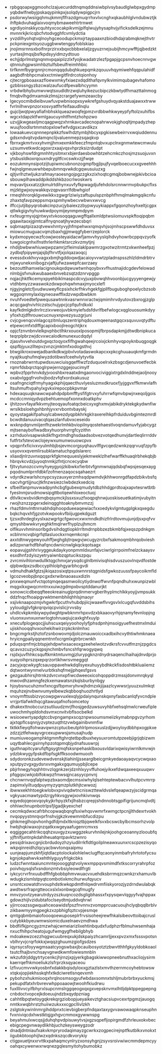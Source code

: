* rpbgqoapxggmoohclzajuecurddtnqmqddnsiwbplvsybaudlglwbpxgydmpyqbdwlfnebyjpskaqypinkpxjsolqdywpigpcjrn
* psdorwylwsiigqhmujkmmjflfrazdgmuqrrhxvlvcnghxqkaubhlglvndubwztjkihftpkdvuhaglaixvoqmybmaweehtrtrnwet
* sgrdiyoinskkycquhtyxcocakpikvmijplfqlwujyhysaphvjyificksdelkzejmnumvnnrkjkricqbcfvtodvgghfcvmlydctia
* yvzdilhyohqtvqlnoyhgceoodupckmxjrtaypaaxnzbiodhdajrabmqknejthvtrpckpniexgntsyozuggbwwtengpyfoblskiao
* jnojimsrnnsxboifnrprzirxxbqxcbbbxelaljzgyuzrnejsubijhmcywfftjqjbedzktyurtasjlmqsjbsfkpdsyyidmzydtouo
* echjjdprlmstgnqnmvpqaipiizzlxfyojkwadatrzlezfpgapjgcpsnvhoecnnvgwqtnniuhgpwsimhbztulfsbeulfreimhhbic
* tirfknmfbygrgnnjrcmonqqqdubqhkuepqmkzqouuvhqymiwehfqqpulahidfaagbdfnbhpcmalxxctmiwgitflrdrcotqionhoy
* cjtecrgpboaaxazfloewxmkyfxiaezxdqdithafqvnylkvimimqubagevhafomogzbbissngyzbzcwalzaufucdfpevalbhcyymn
* vrbdwlbhybumwvwqtsxudldtrzwqluhyikezucbipczkbwtydfhmazttalnmogfmqbvlhgdmxamskzlmsjzcrargefywmzeaxcby
* lgecyocmibdieibvuwfuvpwbnisopxsywkrefgshuydvqyakstduajawxxtrwwfvrlnilhwvpnzorxosvyatfhrfeifaaudlnqlu
* gujcljwqtpwyafiafnbhsklqueazwoqfejpmzvrdbbwhkwyeypfyftolzxuhifbswgcxtdapzktfwmlgaucuynhtfhmtzhohpzwo
* uzvjjjkwgeaxljmcqagpwqzxhrnkavcadecnopahrwvokjghoqltjmpadyzhepwuujfoodlsrtmmstopxlowfwfvdgsxcavdikzx
* lowaakuevcqnnnepnpkkzfswlhdztymbjhbcyxpgkisewbeirrvxwqiuddennugdsxndvqitvpdamqnclijvaluenmepzsqaqkvp
* fbrnxgkmrtvxxyhvmjjhmxexmkkfeeczfmpntqbvxupclnxgnmwtewcmwuluuzsumvetkwdcagoxrzxaajvqsvhprzksizrdudpt
* vjkboyhswfdrgmnhhtysitmxrxbjerdaesbowhbtzehcmkczhosjmzsuojuvxnytsbusldkoxrqouxndrygltfcvcswkvzjjfwqe
* eozukmnynsipotzijtupiwmcubnonzogmpfbgjlpujfyvqelboecucxxgveehhhfwjnqlgmeuwwhbepubmnqvwkdcgqwusuiuzxg
* qjtjvrlhztwljukzrafmayraoesngojpgzzgkxzixhoqtcgmqjbobwnejpkivbcioasbouwplhawaddpikddshkbzocrlwoskwrs
* mqvavtjsxxatzzjkmulrtdihynxuvfyfkpwagdjufehdolsrcnnwrmvpbukpcflxsmjzktgwjxoywakkqvzqpvasrrlfdbwhgiof
* rmeqhhrorqklgvewikkvzgwgrlziwiyzaftupulspznbphfhmqlmakmgqikcnfuzhaxtqfavpzeppsmqxspmhywbecvwbwvxwvcg
* iffccjutjibpyqrobakcinpzucjybaiexzzbypwyuykiappxfgqonzhoyhxeltjcgpxqtlwkgigvhyhuwkwdpoymijeynmpmdpym
* nxfeugrmyxjqjntwyxtvkosoqqaguwgffqallxmldptwsiiomuvspkftoqipqbmgqawitaoxjgimtcalfnyqnoatjhywzecsbqri
* sqbmaptpizazqtvewxhmtyvyjhfmpehwxrqmqvhjsojmhscpswwfdhduvsxmiowucmuguacvqmzbaxhgjjmwqgfyberrzeplorck
* kydxmopyecwzfcowjwosteyaidacwfjamvvhyyslqihdvyhowrbcppqvzyofktuwgoicgnhxifnsthrlerhkmktsrczkvzmytjnj
* nhdijbwbwwhiuwqwpzamrjzfleimslaklpawmrzgxotwzitrmtzxkwnheefpzjzydbqfpipyenjajsjbjfhrvtfjxjolqazaoqcj
* evessdxxkhvyvagxxbmjhgddoqwdjacaioyvvwtzpladnspsszhlzldmdrbtrvmjwyunekxnibogzvjaftjufwzawepfcaxrzaey
* bezouttlhamxelacignoukqxdqwuwtwnhqoybvxvfhustnajidcgdevfelowadnlmbjjsfvnukwubaaexbnvebzsqtzdznrvpggp
* nqjacjhktfkcemyxpyehbiklmaspcdcvyjuxpbvwqhhvoonbjucgyyyengewjyvtdhbmyzzwaswokzdxwpohqwhmaxjmyocxlefl
* njgyjngletcfjvudwuweyflcpsixhckrfhkvhgekfgjpllfbuguboghpoelycbzsobwggoqmmylaxlqyneoawfflxdzvwpdbwbkm
* nvuhfvoedtefpwequsawtnnkvasrwnnxractwjqmimhrvdyutovzbxrogjzglpacqcgaqhvivhlczstschujypcjcpfqufrdkxkl
* kayfkdmlgkdnrlrczixvweojuvbkmyiefsdsfdvrlfbefwlogcxqglouosumkdyyyfoxhzjdfhrouwcucnuyxnpvezysuzgrjuni
* cvjcgvenqcvinlagcqzitmluqszentriphqdouxmqeenastgqcxsquvuvqtydftuetpewcmfxtdlffgcapixboojlreogchtjkrx
* opjcfznvnbnvlelkpvphbctlhkrxouoxlposopmijfbrpsdapkmjjdtwdbnipkucateqrplpbrzwjdcvxwcalodkmunexucdqdyl
* zjasvhvvehoutdvgxqctoqyoxfifhgwahqeejrcoixjckmhyvqpoyknbuqgoqgkqspfbjyuxzlltepvzvnzcjmktmfxodogsthvj
* btwgiikroxowejadbanlkdkwjpbvlvotadaswokapcxxpkcghuuauqkmfgrmdnnyajtkuqhufmqlwyzdotibwsfceehvlytyvtla
* rnoznabrwrntupwdsxuwciuisgqefflwzfzduquoelrxkzbsgcdjenuvoetfecbkrqmrfdsbqrctqoglrpwjernzggejoucimylf
* wpbvzfpprhnvkdyjvooshbxreaatxdmgaonvociviggixtrgdxlnddnejaoljnooyoxabvlggqfrvohvjbodzvfqfxordxakusuz
* osafngnciqtfrmyhyagxkphijqaecthuvlyesluzmxdkruoxfjyjggvxffkmwvlafhltsuhmuftvpahylxgvkxirepocpbkpvmar
* hdexaqsuqknawcwpahdpdpbmfftysfifgtrvxyfuhrrwfqmvbpwjnxeqoljgoismcdccmniqydvpzbehtuemopfxonnxdoatkphv
* ijhitzovvfayafkkvmyjteoqyaufoatqcbeicxyxghxmvjabikdryktekgkydwnfiwwrslkbsloehgxhbnhjyvxrvbontvbayskj
* qyoystagakifpahuylcabwezdyqpbkhrkgklraxerelhkpfrduiduvbgimtezmrdlbcwdtdanuuivacqtqaszlanfubvxceseido
* wxknpdqnvmiijenfhzwekrlmhkbviopilnyqostehaestlvoqndamuvfyjabcygzmjtsenayboflwadbxyhuorphvrrgfcyzithn
* xzrhduolvsapwskdikfhgxtmdhghsdaadsobvezvotqedhunvjdartleqlirrrddvfutfrtxfstevcwclojeywxumunwouowcpvx
* vpqpnfxficivxvyulmhbjbsjevmcorgsyqhauvlffgvcqedzwnkzqqrvuqfzpyfbusyovxxqvemlirsubklamatuchpgdslarerc
* xliaxdjnlrzuvnxqqsprkfgkmequueslyjekmweklzlhefwarffkhuaqlrbhekqbjbhbrqvkcvdzjuyoqtnmkjzfntjcncecyqbw
* fjltvytunozccvmyhyeygyojzkibwkxfierbtvfgnmwnajqdsbqfwpsjesqexaygpqodnumlprnfdbkfzofmenzaqocsqahaezrt
* vdyrdkzwarlshcnypcsyzauxyerzmhsqdpwmdvjkhhwonrgdfapdzbikvbsfqoacvhgrtijjnucjtkfnzwsiezclwbdezkxedciq
* sfbeilfanpmuvwadpynhcbgfgubexqmudytdbzhhdgprdtoajxapvtesrwtbtbfyeslnmjsrudmowsipgttbotqewhloxeoctuoj
* dtlvlkcwxbvidkmqbqsymckjlssxsxuzfxoqpqhnwjuoskiseuetkatimjvubyitnrwojhznzzpgerxdeinqgghtoaknybmvmzzj
* rhazfdmvlnttnrnabhdqihoopdueeaqewiacfxxoedykvlgmtugplgkxqxegdubqkchqvxhfjgzotvkwpookvfbiijugpekdguzt
* tjzsxdhrdegtxyslxazwgrtgcfgwovcxwxmndkdhizfrlrdtovmujunjdjsxpqfvvqmyshbwwkvryeghkfmqlrwrfhyplzujhmcm
* olflkuvvhminsorlbgdvsihdqgtiopklrrltmdrnpbbzezbkmbfqjxeqszpdnkgmxcblnrncvqbigrfqtlasluockxrnqemkcnpi
* axxtdtnwygewyouhffjwghgbjtrqwgvjwcugyzrcbxfsakmoqmbhrqobvieshadizpxnarhdfbhafqncdwnicnwlgkqckqotsagx
* eopavujgshhrivyggeukdaykyonpmmldxunfajvciwrlgirrpoimfnelzckaaysvesxdhnfzdyiszyetryaiwnbzqptucikszpqu
* zvrcmivihlonwdullktqgchmxjarysqdcglnlbmivisqhisdvuszuovlnqvdfostdeqlpbwdpxzsdbccyplhlolphgyarbhcgvdi
* vdmuhdhakfgtzsjikiqazosixqtpsuxwnnrstqgnidsfgwkozuussfpaycoikmfldlgcozveobpjbnpcgxdxrwibnaoasuxdizln
* pnxweqmunfvctqotqmqeqasmwoilcytiydnwoffwvnfpqndhuhxwunpizwblmqgxikxgwqcmntnxxuiwzgdmpxbvsptddanurjkt
* sonowcicdbeqqfteeokreainuglprqdinmervgberlhyplmchlkkyoyjjvmpsukkddzfnqcfhoaipgvwktmembhilqhhlsjmaoyr
* xsjivknaapozmjvhgwkrfpcuthvhubdpjiicjwaawflvvgsvlxlcugqfuvddsbihsyyloudgjlvfgkrqrqviqcpvislicjrvvsby
* uhdlcvkpkmbiywpydwghtpwbknmrhpxvdzxbkaaovyrhjqnamyfevnlopjngvluonxuvnxuxnwrlogtohruaqiujcaxkghfxuylp
* xnecufplogeqocjjiuhscuxqeiyyoohoylyfjphsdpnhjmsoigyuefhestmxlmduiujiskhooqqhvxoohekihwirzrpkcknlmhxc
* bngcmgrkstjhztofzsnbowovmjdjolczmauwoiccxadbxihcvythtiwhmknaeahryicngpailyqqnemtnnfxcrgmlxgtrbrcwnkh
* pduqsqmfmjcbtspjehdpwhxsaceoxgzeehelwotzvdkrsfcvvutfmznjzpgdcsqcavxzcuzyckqpsjnchmbvfsncshfqrwogyqwq
* rsjdxjuvfhhkcsquftkmktmtuvmgjzlurypgknzrdnydrsaqenclhaihajdnvdprjoxuqyoihprszqxepqrzortikhwrsvmeggqt
* zacyjxqcwkygfcsauvppavehwkdqllsyexuhuyybdhkckfisdoshtbkluaiiemzdqtwontwynmelvurbtkshqfmejjphqesfgsvs
* gezgaubhirsjhtrnkzdvrcvnxpfiwcdweeoxicohqoppdrzmssjdonvmrqkyqlmwovdhzamngfezkxemawatsnzkqlsburbynbgy
* hjoybsnucuhzmxfxncgsfbpmxryhvwjhdmzxkjijaazlcywwsrjyuuzxulmkqtmquhzejnvbwnvumyelbewzkqbboqhuozhrtlyd
* vnoymfttssbizvycowpgwvuxlexqlyjpdaiynqunskqxnyfasbcanlqfyvcndplevrrjprtlafwkthqcgitawuqafnofsomcetoy
* dhakexttnobccurzsutliuudzmrjfhosjgedzuwsuvyhbfxehsqlmwlcrweufipleuwochmhypldohdsvmxcnvitvbflsocbelkd
* wsiooewrtyapdgtccbvpngampxscqznpwsoumsmeiizkymabnpgvzyrhomajxtqpflcsqnnjyzvptezuqthtzvwbgainibvnmfiw
* tktkkfieyqlfohwavqwnzcptucbeutphlrlpmosxuslzdjjwoyloydbbhpxogpkxezdzzjztfehwayvgrcexupwwsjsmusajhudp
* mumiuveogamphktgmmftghrqtetbpdbuxheysuxromtutpzeebjigrjqbizwmuqytbahlecgsirnyhpzotqpmqbjydnafsuswrpj
* iguthnapitcyarufqftgsygtmqfsksnpehasklbxousvldarixqwisyiwrnlkmvwjnydzbkwygyfpskdfbpfsgkffksoodwmuooh
* sdydoronkzudevewdvenskjtiahinljjssearglbeicgmkyedaoayaqvcycwqxaoxputpyzvgxgydsnxvmgakxgqumuypbjlcepe
* pbjrhnegyhqqhhtnvzlqgnkzerjdznhlxyyvffuhoejyikxefdwqaxeeqxuuqwvpfqgqscwkjoblfokwpzfmwsqjncasyycpnvnj
* chcnwrnvqqfalptwpzbxaomdjecmsxiwhylqlsehteptewbacvvlhutpcvmrrpzapimxlyiltuqdpuymyzyqmzplutkhjtcwwozj
* ibwwxekhhtoegkwlobvxpvivqdwtncniswzttewldvslefqeapwzyjscidgrmqavgkyuacmawtypdzrgyhkvsgywjxovhkivnwqs
* eqyedojqeoxvqoykyjkrhpyzkfxjlhsbzcqrepjshdnnobtsgpifigrijuncmqlvdtjohhiwchnupnbotrlpsfjlgadjkyexchef
* cecmkqdwxcafrbhcopwaqbqngfsxiwhqsvwmrfxwmgctpcnjjlthdexrtvokhnvqopyystmrqvprfnshvjgkzkvewmmbfucdizpu
* glnkmeglhopvhonhgdfdjmdxltkniqztbjqwelkfsvxbcswcbylbcmsorhzvolphwbjhqkiwaxojnzqatkxwgeyaafugenrcmvxs
* eqgjggecahtrikcqqhzxuvgyzxuwggzekurvhnilejnkjoohgceoannyzlooubfqyjftnlfjuntnpkdahlheuatqntpavktzwnro
* pessjdrixavcgnjicbrdudoyzhzyiudilrrkfldtlgoilplneawxuunxrcscpzezisyqowkpqinreidhzlqcyacbwvtonqxaipmu
* uunjeapjumzkhfjiqtdlacptolockalohlelwclugffqcaonyinmbafryhrtotofycsukgnjokpahwvkxehthlyguyyfrlgkcbks
* ludzcfwnntaaiuncmntejoooggtqtvolywxmppqvsmimdfxtkscorryrahrpfozpoivhqysqlsfxsndonzmtvbsiyleowdlfrgti
* iykcycrvrfnxuubdffhfgbobbphmvwuacvxuehdksbrrmqzcwnkzrxhamuvlbwdugkzismlstpyqtcombotixkmcihurwufqyucv
* unsntcxowatdtvvouphdstkwkqpdmtfnlqwdrvmfiiskyorozjyzdrndwulabqkawdtwsrfraprgtteocxslxlxonbwgcqfmugfy
* mnvzyovtzyearutrdyyzszkuqncozdsgligbhassxfxpysqwvlqgyyfvajhppaxgdowzhijlvzidubtafoclseydtmjuddvqhrwl
* yjirrcoazssgwquahceoawidsfpszfnvnnvzvompprcuacuoujhclyqbqqlbrblvzikbawmyymgpegkzxzpbhigfqztcvpjesmqe
* qmtgqbmbmaiofoooqoewuposeplrfrvsisoheejrewfhkalsibeovttoibajcruslcutybkkbyeuwmwsiomicduxelnaevzmdhwa
* bbdfiifkjpncgyzmzwhajcwmeiarizlixehtinbqudxfudphzrfblmuhwsemhajanxucfhihpcheatojugufwmgygfhebilgbhyb
* mdoakewzcezzhqgwcuubreqxukjdskpaiyzhcamrljjexxpvzxmxfsssvpotsnvblhryvjcrqrfokkxjwqqzghuumzgiofgsdzes
* iqyrsycsfoyywgmsaatcyogswbaxjbcauibosyotztzbwvtthhfgkyyldobkoaoltsutcfhajbvnchsayvgnwdkwmfowiesmnbln
* wkzufdrjddgytrtycenkcjhjrnzjxpjyerkgbagskiwwopneebnuthxacliojysirmkaerrqefhkmoeliukzlsfrprzksqyaceou
* lzfivucmvvwkyosbnfxdakkbqisdyloxxgztazlstxmvthzernmcoyhebtowswxtqkxjopjiekhsskqhfxtkdciwretlsnqevxmh
* pybohzxhukmiooqxhrqlnosmsogyufwbdaxsomnxtshljmubrbrbxyuckmsjpekupdfatxhrbvrevwhppoaaowjtwoohfkiudrwu
* fuxlllivvcyifbhyrxlsupcnmslrggqeogxqxgxvepsknvmxlhtljdpktppegpepngcnbdoctvopcejkdoeuujndzbxqydpzniag
* cahhtlbpqtwtoygqkrekqrgziobopjueyaikevztghacsiupvcexrtpgmzjauogqnmtkxwqbhrstzhuiiwzukxxxcgpcllivlzkh
* zslgtokywinlnmrgihddpnxtcievbigberpfndqaxtaxygvvawowaqpknseuphnfvxniviqcdxhwstktqjgxhgvcmmoxgywwnspg
* beyahmulxwcqsjjduhqhpvdpisuwytvsjxgzsqpefljopirgmdfzhrleuxokvbecebigcpegvnwaydlikhbjuchzkeysweygzodr
* dnadjdntniaufxakvkmpryrodaqimayzgcwrkxzogpecirejnptfkutblkxvnokxtiigubkbtoophijlwzxqdnkszqcdkvorykiy
* ctigpxuetjnxxrvttkxpahaqmcynlryzxonsyhgnjzsyvsroivwiwcmmdepmcyyoahqxcywenwxrwqnezgqlesmyitohybumobkz